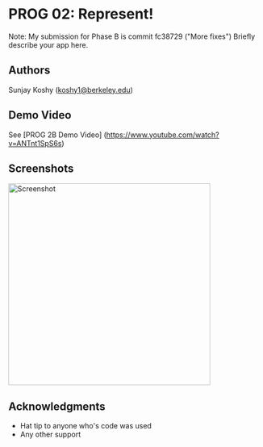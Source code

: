 # PROG 02: Represent!

Note: My submission for Phase B is commit fc38729 ("More fixes")
Briefly describe your app here.

## Authors

Sunjay Koshy ([koshy1@berkeley.edu](mailto:koshy1@berkeley.edu))

## Demo Video

See [PROG 2B Demo Video] (https://www.youtube.com/watch?v=ANTnt1SpS6s)

## Screenshots

<img src="screenshots/main.png" height="400" alt="Screenshot"/>

## Acknowledgments

* Hat tip to anyone who's code was used
* Any other support

